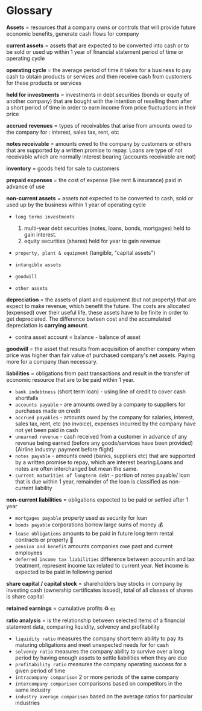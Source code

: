 
# Glossary


**Assets** = resources that a company owns or controls that will provide future economic benefits, generate cash flows for company

**current assets** = assets that are expected to be converted into cash or to be sold or used up within 1 year of financial statement period of time or operating cycle

**operating cycle** = the average period of time it takes for a business to pay cash to obtain products or services and then receive cash from customers for these products or services

**held for investments** = investments in debt securities (bonds or equity of another company) that are bought with the intention of reselling them after a short period of time in order to earn income from price fluctuations in their price

**accrued revenues** = types of receivables that arise from amounts owed to the company for : interest, sales tax, rent, etc 

**notes receivable** = amounts owed to the company by customers or others that are supported by a written promise to repay. Loans are type of not receivable which are normally interest bearing (accounts receivable are not)

**inventory** = goods held for sale to customers

**prepaid expenses** = the cost of expense (like rent & insurance) paid in advance of use 

**non-current assets** = assets not expected to be converted to cash, sold or used up by the business within 1 year of operating cycle

* `long terms investments` 

   1) multi-year debt securities (notes, loans, bonds, mortgages) held to gain interest. 
   2) equity securities (shares) held for year to gain revenue
  
* `property, plant & equipment` (tangible, "capital assets")
* `intangible assets`
* `goodwill`
* `other assets`


**depreciation** = the assets of plant and equipment (but not property) that are expect to make revenue, which benefit the future. The costs are allocated (expensed) over their useful life, these assets have to be finite in order to get depreciated. The difference bwteen cost and the accumulated depreciation is **carrying amount**.

- contra asset account = balance - balance of asset


**goodwill** = the asset that results from acquisition of another company when price was higher than fair value of purchased company's net assets. Paying more for a company than necessary.


**liabilities** = obligations from past transactions and result in the transfer of economic resource that are to be paid within 1 year.

* `bank indebtness` (short term loan) - using line of credit to cover cash shortfalls
* `accounts payable` - are amounts owed by a company to suppliers for purchases made on credit
* `accrued payables` - amounts owed by the company for salaries, interest, sales tax, rent, etc (no invoice), expenses incurred by the company have not yet been paid in cash
* `unearned revenue` - cash received from a customer in advance of any revenue being earned (before any goods/services have been provided) {Airline industry: payment before flight}
* `notes payable` - amounts owed (banks, suppliers etc) that are supported by a written promise to repay, which are interest bearing.Loans and notes are often interchanged but mean the same.
* `current maturities of longterm debt` - portion of notes payable/ loan that is due within 1 year, remainder of the loan is classified as non-current liability


**non-current liabilities** = obligations expected to be paid or settled after 1 year

* `mortgages payable` property used as security for loan
* `bonds payable` corporations borrow large sums of money 💰
* `lease obligations` amounts to be paid in future long term rental contracts or property :house_with_garden:
* `pension and benefit` amounts companies owe past and current employees
* `deferred income tax liabilities` difference between accountin and tax treatment, represent income tax related to current year. Net income is expected to be paid in following period


**share capital / capital stock** = shareholders buy stocks in company by investing cash (ownership certificates issued), total of all classes of shares is share capital


**retained earnings** = cumulative profits ♻️ 💵


**ratio analysis** = is the relationship between selected items of a financial statement data, comparing liquidity, solvency and profitability

* `liquidity ratio` measures the company short term ability to pay its maturing obligations and meet unexpected needs for for cash
* `solvency ratio` measures the company ability to survive over a long period by having enough assets to settle liabilities when they are due
* `profitability ratio` measures the company operating success for a given period of time
* `intracompany comparison` 2 or more periods of the same company
* `intercompany comparison` comparisons based on competitors in the same industry
* `industry average comparison` based on the average ratios for particular industries


